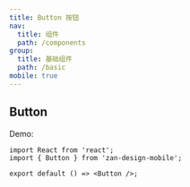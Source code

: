 ```yaml
---
title: Button 按钮
nav:
  title: 组件
  path: /components
group:
  title: 基础组件
  path: /basic
mobile: true
---
```


## Button

Demo:

```tsx
import React from 'react';
import { Button } from 'zan-design-mobile';

export default () => <Button />;
```
